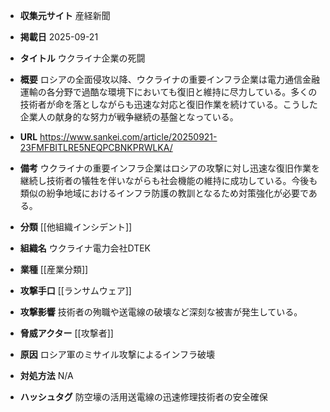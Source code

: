 - **収集元サイト**
産経新聞

- **掲載日**
2025-09-21

- **タイトル**
ウクライナ企業の死闘

- **概要**
ロシアの全面侵攻以降、ウクライナの重要インフラ企業は電力通信金融運輸の各分野で過酷な環境下においても復旧と維持に尽力している。多くの技術者が命を落としながらも迅速な対応と復旧作業を続けている。こうした企業人の献身的な努力が戦争継続の基盤となっている。

- **URL**
https://www.sankei.com/article/20250921-23FMFBITLRE5NEQPCBNKPRWLKA/

- **備考**
ウクライナの重要インフラ企業はロシアの攻撃に対し迅速な復旧作業を継続し技術者の犠牲を伴いながらも社会機能の維持に成功している。今後も類似の紛争地域におけるインフラ防護の教訓となるため対策強化が必要である。

- **分類**
[[他組織インシデント]]

- **組織名**
ウクライナ電力会社DTEK

- **業種**
[[産業分類]]

- **攻撃手口**
[[ランサムウェア]]

- **攻撃影響**
技術者の殉職や送電線の破壊など深刻な被害が発生している。

- **脅威アクター**
[[攻撃者]]

- **原因**
ロシア軍のミサイル攻撃によるインフラ破壊

- **対処方法**
N/A

- **ハッシュタグ**
防空壕の活用送電線の迅速修理技術者の安全確保
